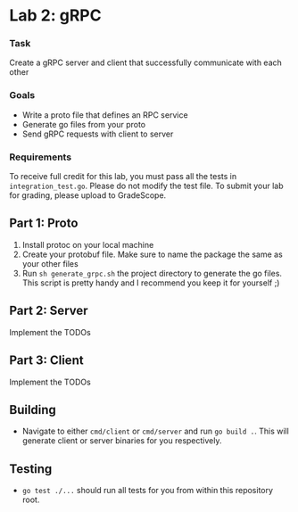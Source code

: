 # Lab 2: gRPC

### Task

Create a gRPC server and client that successfully communicate with each other

### Goals

- Write a proto file that defines an RPC service
- Generate go files from your proto
- Send gRPC requests with client to server

### Requirements

To receive full credit for this lab, you must pass all the tests in <code>integration_test.go</code>. Please do not modify the test file. To submit your lab for grading, please upload to GradeScope. 

<h2>Part 1: Proto</h2>
<ol>
<li>Install protoc on your local machine</li>
<li>Create your protobuf file. Make sure to name the package the same as your other files</li>
<li>Run <code>sh generate_grpc.sh</code> the project directory to generate the go files. This script is pretty handy and I recommend you keep it for yourself ;)</li>
</ol>

<h2>Part 2: Server</h2>
Implement the TODOs

<h2>Part 3: Client</h2>
Implement the TODOs

## Building

- Navigate to either `cmd/client` or `cmd/server` and run `go build .`. This will generate client or server binaries for you respectively. 

## Testing

- `go test ./...` should run all tests for you from within this repository root. 